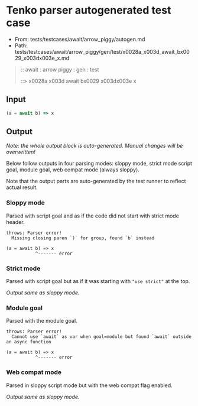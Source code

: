 # Tenko parser autogenerated test case

- From: tests/testcases/await/arrow_piggy/autogen.md
- Path: tests/testcases/await/arrow_piggy/gen/test/x0028a_x003d_await_bx0029_x003dx003e_x.md

> :: await : arrow piggy : gen : test
>
> ::> x0028a x003d await bx0029 x003dx003e x

## Input


`````js
(a = await b) => x
`````

## Output

_Note: the whole output block is auto-generated. Manual changes will be overwritten!_

Below follow outputs in four parsing modes: sloppy mode, strict mode script goal, module goal, web compat mode (always sloppy).

Note that the output parts are auto-generated by the test runner to reflect actual result.

### Sloppy mode

Parsed with script goal and as if the code did not start with strict mode header.

`````
throws: Parser error!
  Missing closing paren `)` for group, found `b` instead

(a = await b) => x
           ^------- error
`````

### Strict mode

Parsed with script goal but as if it was starting with `"use strict"` at the top.

_Output same as sloppy mode._

### Module goal

Parsed with the module goal.

`````
throws: Parser error!
  Cannot use `await` as var when goal=module but found `await` outside an async function

(a = await b) => x
           ^------- error
`````


### Web compat mode

Parsed in sloppy script mode but with the web compat flag enabled.

_Output same as sloppy mode._
